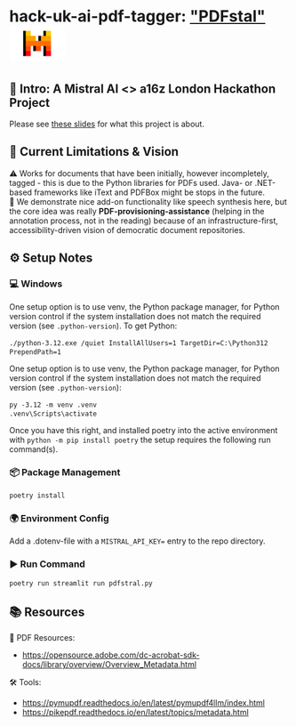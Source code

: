 # hack-uk-ai-pdf-tagger: ["PDFstal"](https://pdfstral.streamlit.app/) <img src="./mistral_logo.png" alt="Mistral Logo" width="100"/>

## 🌟 Intro: A Mistral AI <> a16z London Hackathon Project

Please see [these slides](https://docs.google.com/presentation/d/18mkzttmRAo7kTcdBRxyERATSdmqt9ODidUBlRLN30Mg/edit?usp=sharing) for what this project is about.

## 🚧 Current Limitations & Vision

⚠️ Works for documents that have been initially, however incompletely, tagged - this is due to the Python libraries for PDFs used. Java- or .NET-based frameworks like iText and PDFBox might be stops in the future.  
🎯 We demonstrate nice add-on functionality like speech synthesis here, but the core idea was really **PDF-provisioning-assistance** (helping in the annotation process, not in the reading) because of an infrastructure-first, accessibility-driven vision of democratic document repositories.

## ⚙️ Setup Notes

### 💻 Windows

One setup option is to use venv, the Python package manager, for Python version control if the system installation does not match the required version (see `.python-version`). To get Python:

```
./python-3.12.exe /quiet InstallAllUsers=1 TargetDir=C:\Python312 PrependPath=1
```

One setup option is to use venv, the Python package manager, for Python version control if the system installation does not match the required version (see `.python-version`): 

```
py -3.12 -m venv .venv
.venv\Scripts\activate
```

Once you have this right, and installed poetry into the active environment with `python -m pip install poetry` the setup requires the following run command(s).

### 📦 Package Management

```
poetry install
```

### 🌍 Environment Config

Add a .dotenv-file with a `MISTRAL_API_KEY=` entry to the repo directory.

### ▶️ Run Command

```
poetry run streamlit run pdfstral.py
```

## 📚 Resources

📄 PDF Resources:

* https://opensource.adobe.com/dc-acrobat-sdk-docs/library/overview/Overview_Metadata.html

🛠️ Tools:

* https://pymupdf.readthedocs.io/en/latest/pymupdf4llm/index.html
* https://pikepdf.readthedocs.io/en/latest/topics/metadata.html